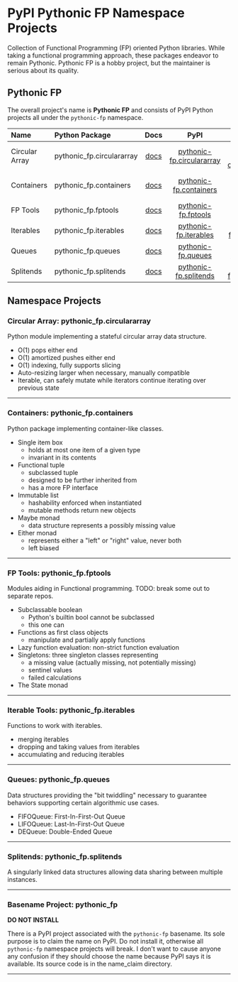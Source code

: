 # PyPI Pythonic FP Namespace Projects

Collection of Functional Programming (FP) oriented Python libraries.
While taking a functional programming approach, these packages endeavor
to remain Pythonic. Pythonic FP is a hobby project, but the maintainer
is serious about its quality.

## Pythonic FP

The overall project's name is **Pythonic FP** and consists of PyPI Python projects all under the
`pythonic-fp` namespace.

| Name | Python Package | Docs | PyPI | GitHub |
|:---- |:-------------- |:----:|:----:|:------:|
| Circular Array | pythonic_fp.circulararray | [docs][101] | [pythonic-fp.circulararray][201] | [pythonic-fp-circulararray][301] |
| Containers | pythonic_fp.containers | [docs][102] | [pythonic-fp.containers][202] | [pythonic-fp-containers][302] |
| FP Tools | pythonic_fp.fptools | [docs][103] | [pythonic-fp.fptools][203] | [pythonic-fp-fptools][303] |
| Iterables | pythonic_fp.iterables | [docs][104] | [pythonic-fp.iterables][204] | [pythonic-fp-iterables][304] |
| Queues | pythonic_fp.queues | [docs][105] | [pythonic-fp.queues][205] | [pythonic-fp-queues][305] |
| Splitends | pythonic_fp.splitends | [docs][106] | [pythonic-fp.splitends][206] | [pythonic-fp-splitends][306] |

## Namespace Projects

### Circular Array: pythonic_fp.circulararray

Python module implementing a stateful circular array data structure.

- O(1) pops either end
- O(1) amortized pushes either end
- O(1) indexing, fully supports slicing
- Auto-resizing larger when necessary, manually compatible
- Iterable, can safely mutate while iterators continue iterating over previous state

______________________________________________________________________

### Containers: pythonic_fp.containers

Python package implementing container-like classes.

- Single item box
  - holds at most one item of a given type
  - invariant in its contents
- Functional tuple
  - subclassed tuple
  - designed to be further inherited from
  - has a more FP interface
- Immutable list
  - hashability enforced when instantiated
  - mutable methods return new objects
- Maybe monad
  - data structure represents a possibly missing value
- Either monad
  - represents either a "left" or "right" value, never both
  - left biased

______________________________________________________________________

### FP Tools: pythonic_fp.fptools

Modules aiding in Functional programming. TODO: break some out to separate repos.

- Subclassable boolean
  - Python's builtin bool cannot be subclassed
  - this one can
- Functions as first class objects
  - manipulate and partially apply functions
- Lazy function evaluation: non-strict function evaluation
- Singletons: three singleton classes representing
  - a missing value (actually missing, not potentially missing)
  - sentinel values
  - failed calculations
- The State monad

______________________________________________________________________

### Iterable Tools: pythonic_fp.iterables

Functions to work with iterables.

- merging iterables
- dropping and taking values from iterables
- accumulating and reducing iterables

______________________________________________________________________

### Queues: pythonic_fp.queues

Data structures providing the "bit twiddling" necessary to guarantee
behaviors supporting certain algorithmic use cases.

- FIFOQueue: First-In-First-Out Queue
- LIFOQueue: Last-In-First-Out Queue
- DEQueue: Double-Ended Queue

______________________________________________________________________

### Splitends: pythonic_fp.splitends

A singularly linked data structures allowing data sharing between
multiple instances.

______________________________________________________________________

### Basename Project: pythonic_fp

**DO NOT INSTALL**

There is a PyPI project associated with the `pythonic-fp` basename. Its
sole purpose is to claim the name on PyPI. Do not install it, otherwise
all `pythonic-fp` namespace projects will break. I don't want to cause
anyone any confusion if they should choose the name because PyPI says it
is available. Its source code is in the name_claim directory.

______________________________________________________________________

[101]: https://grscheller.github.io/pythonic-fp-circulararray/html/api_pypi.html
[102]: https://grscheller.github.io/pythonic-fp-containers/html/api_pypi.html
[103]: https://grscheller.github.io/pythonic-fp-fptools/html/api_pypi.html
[104]: https://grscheller.github.io/pythonic-fp-iterables/html/api_pypi.html
[105]: https://grscheller.github.io/pythonic-fp-queues/html/api_pypi.html
[106]: https://grscheller.github.io/pythonic-fp-splitends/html/api_pypi.html

[201]: https://pypi.org/project/pythonic-fp.circulararray
[202]: https://pypi.org/project/pythonic-fp.containers
[203]: https://pypi.org/project/pythonic-fp.fptools
[204]: https://pypi.org/project/pythonic-fp.iterables
[205]: https://pypi.org/project/pythonic-fp.queues
[206]: https://pypi.org/project/pythonic-fp.splitends

[301]: https://github.com/grscheller/pythonic-fp-circulararray
[302]: https://github.com/grscheller/pythonic-fp-containers
[303]: https://github.com/grscheller/pythonic-fp-fptools
[304]: https://github.com/grscheller/pythonic-fp-iterables
[305]: https://github.com/grscheller/pythonic-fp-queues
[306]: https://github.com/grscheller/pythonic-fp-splitends
